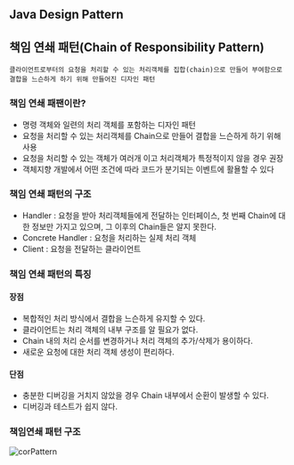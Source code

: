 ## Java Design Pattern

## 책임 연쇄 패턴(Chain of Responsibility Pattern)

```
클라이언트로부터의 요청을 처리할 수 있는 처리객체를 집합(chain)으로 만들어 부여함으로 결합을 느슨하게 하기 위해 만들어진 디자인 패턴 
```

### 책임 연쇄 패팬이란?
* 명령 객체와 일련의 처리 객체를 포함하는 디자인 패턴
* 요청을 처리할 수 있는 처리객체를 Chain으로 만들어 결합을 느슨하게 하기 위해 사용
* 요청을 처리할 수 있는 객체가 여러개 이고 처리객체가 특정적이지 않을 경우 권장
* 객체지향 개발에서 어떤 조건에 따라 코드가 분기되는 이벤트에 활욜할 수 있다

### 책임 연쇄 패턴의 구조
* Handler : 요청을 받아 처리객체들에게 전달하는 인터페이스, 첫 번째 Chain에 대한 정보만 가지고 있으며, 그 이후의 Chain들은 알지 못한다.
* Concrete Handler : 요청을 처리하는 실제 처리 객체
* Client : 요청을 전달하는 클라이언트

### 책임 연쇄 패턴의 특징
#### 장점
* 복합적인 처리 방식에서 결합을 느슨하게 유지할 수 있다.
* 클라이언트는 처리 객체의 내부 구조를 알 필요가 없다.
* Chain 내의 처리 순서를 변경하거나 처리 객체의 추가/삭제가 용이하다.
* 새로운 요청에 대한 처리 객체 생성이 편리하다.

#### 단점
* 충분한 디버깅을 거치지 않았을 경우 Chain 내부에서 순환이 발생할 수 있다.
* 디버깅과 테스트가 쉽지 않다.

### 책임연쇄 패턴 구조
![corPattern](https://github.com/parknnna/designPattern/assets/69619672/34e1d414-e12f-45fe-a2a1-355f5508befd)

